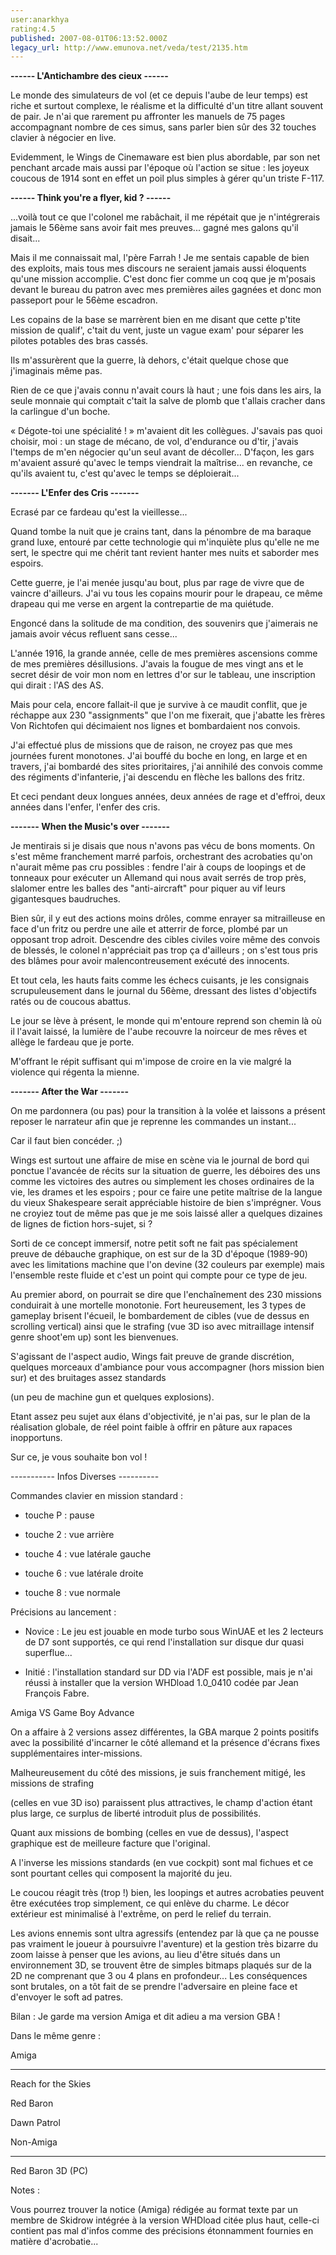 ```yaml
---
user:anarkhya
rating:4.5
published: 2007-08-01T06:13:52.000Z
legacy_url: http://www.emunova.net/veda/test/2135.htm
---
```

**------ L'Antichambre des cieux ------**  

  

  

Le monde des simulateurs de vol (et ce depuis l'aube de leur temps) est riche et surtout complexe, le réalisme et la difficulté d'un titre allant souvent de pair. Je n'ai que rarement pu affronter les manuels de 75 pages accompagnant nombre de ces simus, sans parler bien sûr des 32 touches clavier à négocier en live.  

Evidemment, le Wings de Cinemaware est bien plus abordable, par son net penchant arcade mais aussi par l'époque où l'action se situe : les joyeux coucous de 1914 sont en effet un poil plus simples à gérer qu'un triste F-117\.  

  

  

**------ Think you're a flyer, kid ? ------**  

  

  

...voilà tout ce que l'colonel me rabâchait, il me répétait que je n'intégrerais jamais le 56ème sans avoir fait mes preuves... gagné mes galons qu'il disait...  

  

Mais il me connaissait mal, l'père Farrah ! Je me sentais capable de bien des exploits, mais tous mes discours ne seraient jamais aussi éloquents qu'une mission accomplie. C'est donc fier comme un coq que je m'posais devant le bureau du patron avec mes premières ailes gagnées et donc mon passeport pour le 56ème escadron.  

  

Les copains de la base se marrèrent bien en me disant que cette p'tite mission de qualif', c'tait du vent, juste un vague exam' pour séparer les pilotes potables des bras cassés.  

Ils m'assurèrent que la guerre, là dehors, c'était quelque chose que j'imaginais même pas.  

Rien de ce que j'avais connu n'avait cours là haut ; une fois dans les airs, la seule monnaie qui comptait c'tait la salve de plomb que t'allais cracher dans la carlingue d'un boche.  

  

« Dégote-toi une spécialité ! » m'avaient dit les collègues. J'savais pas quoi choisir, moi : un stage de mécano, de vol, d'endurance ou d'tir, j'avais l'temps de m'en négocier qu'un seul avant de décoller... D'façon, les gars m'avaient assuré qu'avec le temps viendrait la maîtrise... en revanche, ce qu'ils avaient tu, c'est qu'avec le temps se déploierait...  

  

  

**------- L'Enfer des Cris -------**  

  

  

Ecrasé par ce fardeau qu'est la vieillesse...  

Quand tombe la nuit que je crains tant, dans la pénombre de ma baraque grand luxe, entouré par cette technologie qui m'inquiète plus qu'elle ne me sert, le spectre qui me chérit tant revient hanter mes nuits et saborder mes espoirs.  

Cette guerre, je l'ai menée jusqu'au bout, plus par rage de vivre que de vaincre d'ailleurs. J'ai vu tous les copains mourir pour le drapeau, ce même drapeau qui me verse en argent la contrepartie de ma quiétude.  

Engoncé dans la solitude de ma condition, des souvenirs que j'aimerais ne jamais avoir vécus refluent sans cesse...  

  

L'année 1916, la grande année, celle de mes premières ascensions comme de mes premières désillusions. J'avais la fougue de mes vingt ans et le secret désir de voir mon nom en lettres d'or sur le tableau, une inscription qui dirait : l'AS des AS.  

Mais pour cela, encore fallait-il que je survive à ce maudit conflit, que je réchappe aux 230 "assignments" que l'on me fixerait, que j'abatte les frères Von Richtofen qui décimaient nos lignes et bombardaient nos convois.  

  

J'ai effectué plus de missions que de raison, ne croyez pas que mes journées furent monotones. J'ai bouffé du boche en long, en large et en travers, j'ai bombardé des sites prioritaires, j'ai annihilé des convois comme des régiments d'infanterie, j'ai descendu en flèche les ballons des fritz.  

  

Et ceci pendant deux longues années, deux années de rage et d'effroi, deux années dans l'enfer, l'enfer des cris.  

  

  

**------- When the Music's over -------**  

  

  

Je mentirais si je disais que nous n'avons pas vécu de bons moments. On s'est même franchement marré parfois, orchestrant des acrobaties qu'on n'aurait même pas cru possibles : fendre l'air à coups de loopings et de tonneaux pour exécuter un Allemand qui nous avait serrés de trop près, slalomer entre les balles des "anti-aircraft" pour piquer au vif leurs gigantesques baudruches.  

  

Bien sûr, il y eut des actions moins drôles, comme enrayer sa mitrailleuse en face d'un fritz ou perdre une aile et atterrir de force, plombé par un opposant trop adroit. Descendre des cibles civiles voire même des convois de blessés, le colonel n'appréciait pas trop ça d'ailleurs ; on s'est tous pris des blâmes pour avoir malencontreusement exécuté des innocents.  

  

Et tout cela, les hauts faits comme les échecs cuisants, je les consignais scrupuleusement dans le journal du 56ème, dressant des listes d'objectifs ratés ou de coucous abattus.  

  

Le jour se lève à présent, le monde qui m'entoure reprend son chemin là où il l'avait laissé, la lumière de l'aube recouvre la noirceur de mes rêves et allège le fardeau que je porte.  

M'offrant le répit suffisant qui m'impose de croire en la vie malgré la violence qui régenta la mienne.  

  

  

**------- After the War -------**  

  

  

On me pardonnera (ou pas) pour la transition à la volée et laissons a présent reposer le narrateur afin que je reprenne les commandes un instant...  

Car il faut bien concéder. ;)  

  

Wings est surtout une affaire de mise en scène via le journal de bord qui ponctue l'avancée de récits sur la situation de guerre, les déboires des uns comme les victoires des autres ou simplement les choses ordinaires de la vie, les drames et les espoirs ; pour ce faire une petite maîtrise de la langue du vieux Shakespeare serait appréciable histoire de bien s'imprégner. Vous ne croyiez tout de même pas que je me sois laissé aller a quelques dizaines de lignes de fiction hors-sujet, si ?  

  

Sorti de ce concept immersif, notre petit soft ne fait pas spécialement preuve de débauche graphique, on est sur de la 3D d'époque (1989-90) avec les limitations machine que l'on devine (32 couleurs par exemple) mais l'ensemble reste fluide et c'est un point qui compte pour ce type de jeu.  

  

Au premier abord, on pourrait se dire que l'enchaînement des 230 missions conduirait à une mortelle monotonie. Fort heureusement, les 3 types de gameplay brisent l'écueil, le bombardement de cibles (vue de dessus en scrolling vertical) ainsi que le strafing (vue 3D iso avec mitraillage intensif genre shoot'em up) sont les bienvenues.  

  

S'agissant de l'aspect audio, Wings fait preuve de grande discrétion, quelques morceaux d'ambiance pour vous accompagner (hors mission bien sur) et des bruitages assez standards  

(un peu de machine gun et quelques explosions).  

  

Etant assez peu sujet aux élans d'objectivité, je n'ai pas, sur le plan de la réalisation globale, de réel point faible à offrir en pâture aux rapaces inopportuns.  

Sur ce, je vous souhaite bon vol !  

  

  

----------- Infos Diverses ----------  

  

  

Commandes clavier en mission standard :  

  

- touche P : pause  

- touche 2 : vue arrière  

- touche 4 : vue latérale gauche  

- touche 6 : vue latérale droite  

- touche 8 : vue normale  

  

  

Précisions au lancement :  

  

- Novice : Le jeu est jouable en mode turbo sous WinUAE et les 2 lecteurs de D7 sont supportés, ce qui rend l'installation sur disque dur quasi superflue...  

- Initié : l'installation standard sur DD via l'ADF est possible, mais je n'ai réussi à installer que la version WHDload 1.0\_0410 codée par Jean François Fabre.  

  

Amiga VS Game Boy Advance  

  

On a affaire à 2 versions assez différentes, la GBA marque 2 points positifs avec la possibilité d'incarner le côté allemand et la présence d'écrans fixes supplémentaires inter-missions.  

Malheureusement du côté des missions, je suis franchement mitigé, les missions de strafing  

(celles en vue 3D iso) paraissent plus attractives, le champ d'action étant plus large, ce surplus de liberté introduit plus de possibilités.  

Quant aux missions de bombing (celles en vue de dessus), l'aspect graphique est de meilleure facture que l'original.  

A l'inverse les missions standards (en vue cockpit) sont mal fichues et ce sont pourtant celles qui composent la majorité du jeu.  

Le coucou réagit très (trop !) bien, les loopings et autres acrobaties peuvent être exécutées trop simplement, ce qui enlève du charme. Le décor extérieur est minimalisé à l'extrême, on perd le relief du terrain.  

Les avions ennemis sont ultra agressifs (entendez par là que ça ne pousse pas vraiment le joueur à poursuivre l'aventure) et la gestion très bizarre du zoom laisse à penser que les avions, au lieu d'être situés dans un environnement 3D, se trouvent être de simples bitmaps plaqués sur de la 2D ne comprenant que 3 ou 4 plans en profondeur... Les conséquences sont brutales, on a tôt fait de se prendre l'adversaire en pleine face et d'envoyer le soft ad patres.  

Bilan : Je garde ma version Amiga et dit adieu a ma version GBA !  

  

Dans le même genre :  

  

Amiga  

----------------------------------  

Reach for the Skies  

Red Baron  

Dawn Patrol  

  

  

Non-Amiga  

-----------------------------------  

Red Baron 3D (PC)  

  

  

  

Notes :  

  

Vous pourrez trouver la notice (Amiga) rédigée au format texte par un membre de Skidrow intégrée à la version WHDload citée plus haut, celle-ci contient pas mal d'infos comme des précisions étonnamment fournies en matière d'acrobatie...